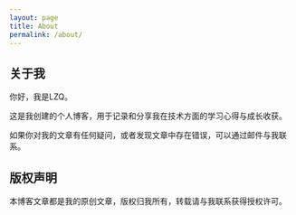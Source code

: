 ```yaml
---
layout: page
title: About
permalink: /about/
---
```


## 关于我

你好，我是LZQ。

这是我创建的个人博客，用于记录和分享我在技术方面的学习心得与成长收获。

如果你对我的文章有任何疑问，或者发现文章中存在错误，可以通过邮件与我联系。

## 版权声明

本博客文章都是我的原创文章，版权归我所有，转载请与我联系获得授权许可。

